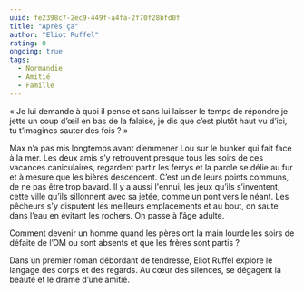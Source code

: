 ```yaml
---
uuid: fe2398c7-2ec9-449f-a4fa-2f70f28bfd0f
title: "Après ça"
author: "Eliot Ruffel"
rating: 0
ongoing: true
tags:
  - Normandie
  - Amitié
  - Famille
---
```


« Je lui demande à quoi il pense et sans lui laisser le temps de répondre je jette un coup d’œil en bas de la falaise, je dis que c’est plutôt haut vu d’ici, tu t’imagines sauter des fois ? »

Max n’a pas mis longtemps avant d’emmener Lou sur le bunker qui fait face à la mer. Les deux amis s’y retrouvent presque tous les soirs de ces vacances caniculaires, regardent partir les ferrys et la parole se délie au fur et à mesure que les bières descendent. C’est un de leurs points communs, de ne pas être trop bavard. Il y a aussi l'ennui, les jeux qu’ils s’inventent, cette ville qu’ils sillonnent avec sa jetée, comme un pont vers le néant. Les pêcheurs s'y disputent les meilleurs emplacements et au bout, on saute dans l’eau en évitant les rochers. On passe à l’âge adulte.

Comment devenir un homme quand les pères ont la main lourde les soirs de défaite de l’OM ou sont absents et que les frères sont partis ?

Dans un premier roman débordant de tendresse, Eliot Ruffel explore le langage des corps et des regards. Au cœur des silences, se dégagent la beauté et le drame d’une amitié.
